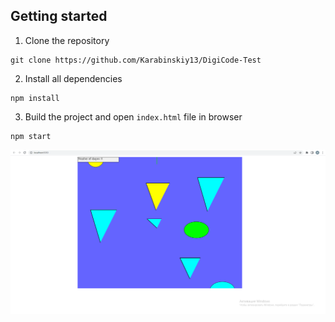 
## Getting started

1. Clone the repository
```
git clone https://github.com/Karabinskiy13/DigiCode-Test
```
2. Install all dependencies
```
npm install
```
3. Build the project and open ```index.html``` file in browser
```
npm start
```

![](dist/assets/screenshot.png)